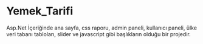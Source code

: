 # Yemek_Tarifi
Asp.Net İçeriğinde ana sayfa, css raporu, admin paneli, kullanıcı paneli, ülke veri tabanı tabloları, slider ve javascript gibi başlıkların olduğu bir projedir.
